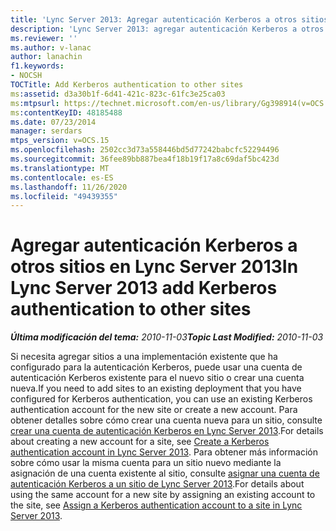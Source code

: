 ```yaml
---
title: 'Lync Server 2013: Agregar autenticación Kerberos a otros sitios'
description: 'Lync Server 2013: agregar autenticación Kerberos a otros sitios.'
ms.reviewer: ''
ms.author: v-lanac
author: lanachin
f1.keywords:
- NOCSH
TOCTitle: Add Kerberos authentication to other sites
ms:assetid: d3a30b1f-6d41-421c-823c-61fc3e25ca03
ms:mtpsurl: https://technet.microsoft.com/en-us/library/Gg398914(v=OCS.15)
ms:contentKeyID: 48185488
ms.date: 07/23/2014
manager: serdars
mtps_version: v=OCS.15
ms.openlocfilehash: 2502cc3d73a558446bd5d77242babcfc52294496
ms.sourcegitcommit: 36fee89bb887bea4f18b19f17a8c69daf5bc423d
ms.translationtype: MT
ms.contentlocale: es-ES
ms.lasthandoff: 11/26/2020
ms.locfileid: "49439355"
---
```

# <a name="in-lync-server-2013-add-kerberos-authentication-to-other-sites"></a><span data-ttu-id="f7b67-103">Agregar autenticación Kerberos a otros sitios en Lync Server 2013</span><span class="sxs-lookup"><span data-stu-id="f7b67-103">In Lync Server 2013 add Kerberos authentication to other sites</span></span>

<div data-xmlns="http://www.w3.org/1999/xhtml">

<div class="topic" data-xmlns="http://www.w3.org/1999/xhtml" data-msxsl="urn:schemas-microsoft-com:xslt" data-cs="https://msdn.microsoft.com/">

<div data-asp="https://msdn2.microsoft.com/asp">



</div>

<div id="mainSection">

<div id="mainBody"><span data-ttu-id="f7b67-104">

<span> </span></span><span class="sxs-lookup"><span data-stu-id="f7b67-104">

<span> </span></span></span>

<span data-ttu-id="f7b67-105">_**Última modificación del tema:** 2010-11-03_</span><span class="sxs-lookup"><span data-stu-id="f7b67-105">_**Topic Last Modified:** 2010-11-03_</span></span>

<span data-ttu-id="f7b67-106">Si necesita agregar sitios a una implementación existente que ha configurado para la autenticación Kerberos, puede usar una cuenta de autenticación Kerberos existente para el nuevo sitio o crear una cuenta nueva.</span><span class="sxs-lookup"><span data-stu-id="f7b67-106">If you need to add sites to an existing deployment that you have configured for Kerberos authentication, you can use an existing Kerberos authentication account for the new site or create a new account.</span></span> <span data-ttu-id="f7b67-107">Para obtener detalles sobre cómo crear una cuenta nueva para un sitio, consulte [crear una cuenta de autenticación Kerberos en Lync Server 2013](lync-server-2013-create-a-kerberos-authentication-account.md).</span><span class="sxs-lookup"><span data-stu-id="f7b67-107">For details about creating a new account for a site, see [Create a Kerberos authentication account in Lync Server 2013](lync-server-2013-create-a-kerberos-authentication-account.md).</span></span> <span data-ttu-id="f7b67-108">Para obtener más información sobre cómo usar la misma cuenta para un sitio nuevo mediante la asignación de una cuenta existente al sitio, consulte [asignar una cuenta de autenticación Kerberos a un sitio de Lync Server 2013](lync-server-2013-assign-a-kerberos-authentication-account-to-a-site.md).</span><span class="sxs-lookup"><span data-stu-id="f7b67-108">For details about using the same account for a new site by assigning an existing account to the site, see [Assign a Kerberos authentication account to a site in Lync Server 2013](lync-server-2013-assign-a-kerberos-authentication-account-to-a-site.md).</span></span>

<span data-ttu-id="f7b67-109"></div>

<span> </span>

</div>

</div>

</span><span class="sxs-lookup"><span data-stu-id="f7b67-109"></div>

<span> </span>

</div>

</div>

</span></span></div>

